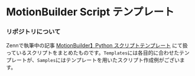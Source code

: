 # MotionBuilder Script テンプレート

### リポジトリについて
Zennで執筆中の記事 [MotionBuilder】Python スクリプトテンプレート](https://zenn.dev/nadegata_memo/articles/898e5eb49f82a8) にて扱っているスクリプトをまとめたものです。`Templates`には各目的に合わせたテンプレートが、`Samples`にはテンプレートを用いたスクリプト作成例がございます。
